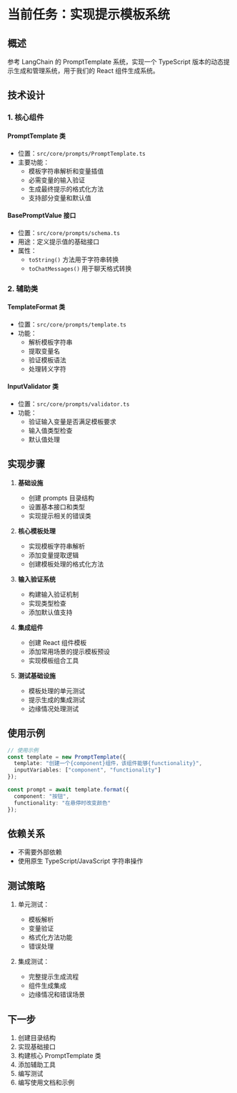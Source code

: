 # 当前任务：实现提示模板系统

## 概述
参考 LangChain 的 PromptTemplate 系统，实现一个 TypeScript 版本的动态提示生成和管理系统，用于我们的 React 组件生成系统。

## 技术设计

### 1. 核心组件

#### PromptTemplate 类
- 位置：`src/core/prompts/PromptTemplate.ts`
- 主要功能：
  - 模板字符串解析和变量插值
  - 必需变量的输入验证
  - 生成最终提示的格式化方法
  - 支持部分变量和默认值

#### BasePromptValue 接口
- 位置：`src/core/prompts/schema.ts`
- 用途：定义提示值的基础接口
- 属性：
  - `toString()` 方法用于字符串转换
  - `toChatMessages()` 用于聊天格式转换

### 2. 辅助类

#### TemplateFormat 类
- 位置：`src/core/prompts/template.ts`
- 功能：
  - 解析模板字符串
  - 提取变量名
  - 验证模板语法
  - 处理转义字符

#### InputValidator 类
- 位置：`src/core/prompts/validator.ts`
- 功能：
  - 验证输入变量是否满足模板要求
  - 输入值类型检查
  - 默认值处理

## 实现步骤

1. **基础设施**
   - 创建 prompts 目录结构
   - 设置基本接口和类型
   - 实现提示相关的错误类

2. **核心模板处理**
   - 实现模板字符串解析
   - 添加变量提取逻辑
   - 创建模板处理的格式化方法

3. **输入验证系统**
   - 构建输入验证机制
   - 实现类型检查
   - 添加默认值支持

4. **集成组件**
   - 创建 React 组件模板
   - 添加常用场景的提示模板预设
   - 实现模板组合工具

5. **测试基础设施**
   - 模板处理的单元测试
   - 提示生成的集成测试
   - 边缘情况处理测试

## 使用示例

```typescript
// 使用示例
const template = new PromptTemplate({
  template: "创建一个{component}组件，该组件能够{functionality}",
  inputVariables: ["component", "functionality"]
});

const prompt = await template.format({
  component: "按钮",
  functionality: "在悬停时改变颜色"
});
```

## 依赖关系
- 不需要外部依赖
- 使用原生 TypeScript/JavaScript 字符串操作

## 测试策略
1. 单元测试：
   - 模板解析
   - 变量验证
   - 格式化方法功能
   - 错误处理

2. 集成测试：
   - 完整提示生成流程
   - 组件生成集成
   - 边缘情况和错误场景

## 下一步
1. 创建目录结构
2. 实现基础接口
3. 构建核心 PromptTemplate 类
4. 添加辅助工具
5. 编写测试
6. 编写使用文档和示例